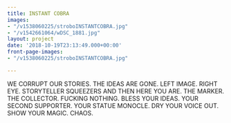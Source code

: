 ```yaml
---
title: INSTANT COBRA
images:
- "/v1538060225/stroboINSTANTCOBRA.jpg"
- "/v1542661064/wDSC_1881.jpg"
layout: project
date: '2018-10-19T23:13:49.000+00:00'
front-page-images:
- "/v1538060225/stroboINSTANTCOBRA.jpg"

---
```

WE CORRUPT OUR STORIES. THE IDEAS ARE GONE. LEFT IMAGE. RIGHT EYE. STORYTELLER SQUEEZERS AND THEN HERE YOU ARE. THE MARKER. THE COLLECTOR. FUCKING NOTHING. BLESS YOUR IDEAS. YOUR SECOND SUPPORTER. YOUR STATUE MONOCLE. DRY YOUR VOICE OUT. SHOW YOUR MAGIC. CHAOS.